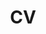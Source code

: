 ---
layout: archive
title: "CV"
permalink: "files/jamie-fulford-cv.pdf"
author_profile: true
redirect_from:
  - /resume
  - /cv
---